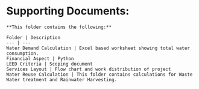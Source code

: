 # Supporting Documents:	
	
	**This folder contains the following:**
	
	Folder | Description
	--- | ---
	Water Demand Calculation | Excel based worksheet showing total water consumption.
	Financial Aspect | Python
	LEED Criteria | Scoping document
	Services Layout | Flow chart and work distribution of project
	Water Reuse Calculation | This folder contains calculations for Waste Water treatment and Rainwater Harvesting. 
